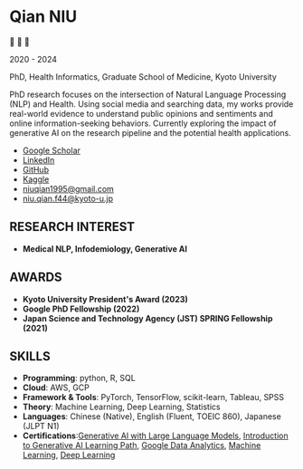 # Qian NIU

🙉 🙊 🙈

2020 - 2024

PhD, Health Informatics, Graduate School of Medicine, Kyoto University

PhD research focuses on the intersection of Natural Language Processing (NLP) and Health. Using social media and searching data, my works provide real-world evidence to understand public opinions and sentiments and online information-seeking behaviors. Currently exploring the impact of generative AI on the research pipeline and the potential health applications.

- [Google Scholar](https://scholar.google.com/citations?view_op=list_works&hl=en&user=ExQR4LIAAAAJ)
- [LinkedIn](https://www.linkedin.com/in/qian-niu-9b45661a1/)
- [GitHub](https://github.com/Qiana95)
- [Kaggle](https://www.kaggle.com/albertareap)
- [niuqian1995@gmail.com](mailto:niuqian1995@gmail.com)
- [niu.qian.f44@kyoto-u.jp](mailto:niu.qian.f44@kyoto-u.jp)

## RESEARCH INTEREST

- **Medical NLP, Infodemiology, Generative AI**

## AWARDS

- **Kyoto University President's Award (2023)**
- **Google PhD Fellowship (2022)**
- **Japan Science and Technology Agency (JST) SPRING Fellowship (2021)**

## SKILLS

- **Programming**: python, R, SQL
- **Cloud**: AWS, GCP
- **Framework & Tools**: PyTorch, TensorFlow, scikit-learn, Tableau, SPSS
- **Theory**: Machine Learning, Deep Learning, Statistics
- **Languages**: Chinese (Native), English (Fluent, TOEIC 860), Japanese (JLPT N1)
- **Certifications**:[Generative Al with Large Language Models](https://www.coursera.org/account/accomplishments/verify/WQLSXG4ZE3FM), [Introduction to Generative AI Learning Path](https://www.coursera.org/account/accomplishments/professional-cert/GAFSRZ3PZAXZ), [Google Data Analytics](https://www.coursera.org/account/accomplishments/specialization/certificate/GAFSRZ3PZAXZ), [Machine Learning](https://www.coursera.org/account/accomplishments/specialization/certificate/J86Z4M2KDZQT), [Deep Learning](https://www.coursera.org/account/accomplishments/specialization/certificate/NKS6HPJ2PMH5)
